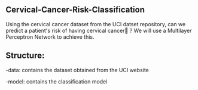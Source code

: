 ## Cervical-Cancer-Risk-Classification
Using the cervical cancer dataset from the UCI datset repository, can we predict a patient's risk of having cervical cancer🤔 ?
We will use a Multilayer Perceptron Network to achieve this. 

## Structure:

-data: contains the dataset obtained from the UCI website

-model: contains the classification model
